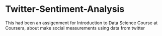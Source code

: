 Twitter-Sentiment-Analysis
==========================

This had been an assigenment for Introduction to Data Science Course at Coursera, about make social measurements using data from twitter
